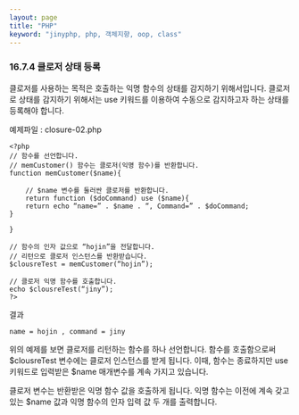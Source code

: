 ```yaml
---
layout: page
title: "PHP"
keyword: "jinyphp, php, 객체지향, oop, class"
---
```

### 16.7.4 클로저 상태 등록
클로저를 사용하는 목적은 호출하는 익명 함수의 상태를 감지하기 위해서입니다. 
클로저로 상태를 감지하기 위해서는 use 키워드를 이용하여 수동으로 감지하고자 하는 상태를 등록해야 합니다.  

예제파일 : closure-02.php
```
<?php
// 함수를 선언합니다.
// memCustomer() 함수는 클로저(익명 함수)를 반환합니다. 
function memCustomer($name){

	// $name 변수를 둘러싼 클로저를 반환합니다.
	return function ($doCommand) use ($name){
	return echo “name=” . $name . “, Command=” . $doCommand;
}

}

// 함수의 인자 값으로 “hojin”을 전달합니다.
// 리턴으로 클로저 인스턴스를 반환받습니다.
$clousreTest = memCustomer(“hojin”);

// 클로저 익명 함수를 호출합니다.
echo $clousreTest(“jiny”); 
?>
```

결과
```
name = hojin , command = jiny
```

위의 예제를 보면 클로저를 리턴하는 함수를 하나 선언합니다. 함수를 호출함으로써 $clousreTest 변수에는 클로저 인스턴스를 받게 됩니다. 이때, 함수는 종료하지만 use 키워드로 입력받은 $name 매개변수를 계속 가지고 있습니다.  

클로저 변수는 반환받은 익명 함수 값을 호출하게 됩니다. 익명 함수는 이전에 계속 갖고 있는 $name 값과 익명 함수의 인자 입력 값 두 개를 출력합니다.  

<br><br>